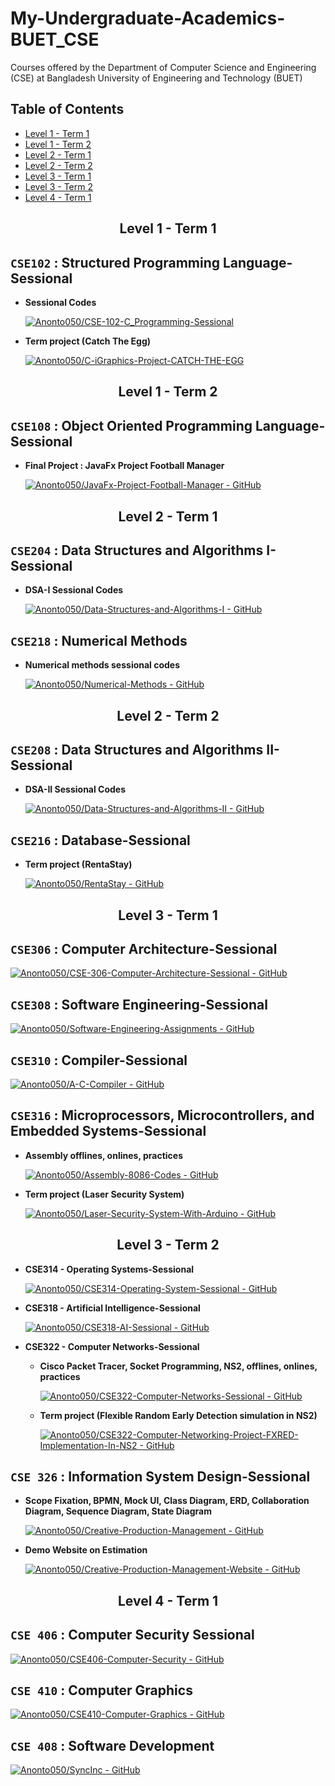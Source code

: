 # My-Undergraduate-Academics-BUET_CSE
Courses offered by the Department of Computer Science and Engineering (CSE) at Bangladesh University of Engineering and Technology (BUET)

## Table of Contents
- [Level 1 - Term 1](#level-1---term-1)
- [Level 1 - Term 2](#level-1---term-2)
- [Level 2 - Term 1](#level-2---term-1)
- [Level 2 - Term 2](#level-2---term-2)
- [Level 3 - Term 1](#level-3---term-1)
- [Level 3 - Term 2](#level-3---term-2)
- [Level 4 - Term 1](#level-4---term-1)

<h2 align="center" id="level-1---term-1">Level 1 - Term 1</h2>

## **`CSE102` : Structured Programming Language-Sessional**
  - **Sessional Codes**

    [![Anonto050/CSE-102-C_Programming-Sessional](https://gh-card.dev/repos/Anonto050/CSE-102-C_Programming-Sessional.svg)](https://github.com/Anonto050/CSE-102-C_Programming-Sessional)

  - **Term project (Catch The Egg)**

    [![Anonto050/C-iGraphics-Project-CATCH-THE-EGG](https://gh-card.dev/repos/Anonto050/C-iGraphics-Project-CATCH-THE-EGG.svg)](https://github.com/Anonto050/C-iGraphics-Project-CATCH-THE-EGG)

<h2 align="center" id="level-1---term-2">Level 1 - Term 2</h2>

## **`CSE108` : Object Oriented Programming Language-Sessional**
  - **Final Project : JavaFx Project Football Manager**

    [![Anonto050/JavaFx-Project-Football-Manager - GitHub](https://gh-card.dev/repos/Anonto050/CSE-108-JavaFx-Project_Football-Manager.svg)](https://github.com/Anonto050/CSE-108-JavaFx-Project_Football-Manager)

<h2 align="center" id="level-2---term-1">Level 2 - Term 1</h2>

## **`CSE204` : Data Structures and Algorithms I-Sessional**
  - **DSA-I Sessional Codes**

    [![Anonto050/Data-Structures-and-Algorithms-I - GitHub](https://gh-card.dev/repos/Anonto050/CSE-204-DSA_Sessional.svg)](https://github.com/Anonto050/CSE-204-DSA_Sessional)

## **`CSE218` : Numerical Methods**
  - **Numerical methods sessional codes**
    
    [![Anonto050/Numerical-Methods - GitHub](https://gh-card.dev/repos/Anonto050/CSE-218-Numerical_Methods.svg)](https://github.com/Anonto050/CSE-218-Numerical_Methods)

<h2 align="center" id="level-2---term-2">Level 2 - Term 2</h2>

## **`CSE208` : Data Structures and Algorithms II-Sessional**
  - **DSA-II Sessional Codes**
      
    [![Anonto050/Data-Structures-and-Algorithms-II - GitHub](https://gh-card.dev/repos/Anonto050/CSE-208-DSA2_codes.svg)](https://github.com/Anonto050/CSE-208-DSA2_codes)

## **`CSE216` : Database-Sessional**
 
   - **Term project (RentaStay)**

     [![Anonto050/RentaStay - GitHub](https://gh-card.dev/repos/Anonto050/RentaStay.svg)](https://github.com/Anonto050/RentaStay)

<h2 align="center" id="level-3---term-1">Level 3 - Term 1</h2>

## **`CSE306` : Computer Architecture-Sessional**

  [![Anonto050/CSE-306-Computer-Architecture-Sessional - GitHub](https://gh-card.dev/repos/Anonto050/CSE-306-Computer_Architecture.svg)](https://github.com/Anonto050/CSE-306-Computer_Architecture)

## **`CSE308` : Software Engineering-Sessional**

  [![Anonto050/Software-Engineering-Assignments - GitHub](https://gh-card.dev/repos/Anonto050/CSE-308-Software-Engineering-Sessional.svg)](https://github.com/Anonto050/CSE-308-Software-Engineering-Sessional)

## **`CSE310` : Compiler-Sessional**

  [![Anonto050/A-C-Compiler - GitHub](https://gh-card.dev/repos/Anonto050/CSE-310-Compiler.svg)](https://github.com/Anonto050/CSE-310-Compiler)

## **`CSE316` : Microprocessors, Microcontrollers, and Embedded Systems-Sessional**
  - **Assembly offlines, onlines, practices**

    [![Anonto050/Assembly-8086-Codes - GitHub](https://gh-card.dev/repos/Anonto050/Assembly-8086-Codes.svg)](https://github.com/Anonto050/CSE-316-Microprocessors-Microcontrollers-and-Embedded-Systems)
    
  - **Term project (Laser Security System)**

    [![Anonto050/Laser-Security-System-With-Arduino - GitHub](https://gh-card.dev/repos/Anonto050/Laser-Security-System-With-Arduino.svg)](https://github.com/Anonto050/Laser-Security-System-With-Arduino)

<h2 align="center" id="level-3---term-2">Level 3 - Term 2</h2>

- **CSE314 - Operating Systems-Sessional**
    
    [![Anonto050/CSE314-Operating-System-Sessional - GitHub](https://gh-card.dev/repos/Anonto050/CSE314-Operating-System-Sessional.svg)](https://github.com/Anonto050/CSE-314-Operating-System-Sessional)

- **CSE318 - Artificial Intelligence-Sessional**

    [![Anonto050/CSE318-AI-Sessional - GitHub](https://gh-card.dev/repos/Anonto050/CSE-318-Artificial_Intelligence.svg)](https://github.com/Anonto050/CSE-318-Artificial_Intelligence)

- **CSE322 - Computer Networks-Sessional**
    
    - **Cisco Packet Tracer, Socket Programming, NS2, offlines, onlines, practices**

        [![Anonto050/CSE322-Computer-Networks-Sessional - GitHub](https://gh-card.dev/repos/Anonto050/CSE-322-Computer_Networks.svg)](https://github.com/Anonto050/CSE-322-Computer_Networks)

    - **Term project (Flexible Random Early Detection simulation in NS2)**

        [![Anonto050/CSE322-Computer-Networking-Project-FXRED-Implementation-In-NS2 - GitHub](https://gh-card.dev/repos/Anonto050/CSE322-Computer-Networking-Project-FXRED-Implementation-In-NS2.svg)](https://github.com/Anonto050/CSE-322-Computer_Networks)

## **`CSE 326` : Information System Design-Sessional**

- **Scope Fixation, BPMN, Mock UI, Class Diagram, ERD, Collaboration Diagram, Sequence Diagram, State Diagram**

    [![Anonto050/Creative-Production-Management - GitHub](https://gh-card.dev/repos/Anonto050/Creative-Production-Management.svg)](https://github.com/Anonto050/Creative-Production-Management)
    
- **Demo Website on Estimation**

    [![Anonto050/Creative-Production-Management-Website - GitHub](https://gh-card.dev/repos/Anonto050/Creative-Production-Management-Website.svg)](https://github.com/Anonto050/Creative-Production-Management-Website)

<h2 align="center" id="level-4---term-1">Level 4 - Term 1</h2>

## **`CSE 406` : Computer Security Sessional**

  [![Anonto050/CSE406-Computer-Security - GitHub](https://gh-card.dev/repos/Anonto050/CSE-406-Computer-Security.svg)](https://github.com/Anonto050/CSE-406-Computer-Security)

## **`CSE 410` : Computer Graphics**

  [![Anonto050/CSE410-Computer-Graphics - GitHub](https://gh-card.dev/repos/Anonto050/CSE-410-Computer-Graphics.svg)](https://github.com/Anonto050/CSE-410-Computer-Graphics)

## **`CSE 408` : Software Development**

  [![Anonto050/SyncInc - GitHub](https://gh-card.dev/repos/Anonto050/SyncInc.svg?fullname=)](https://github.com/Anonto050/SyncInc)
